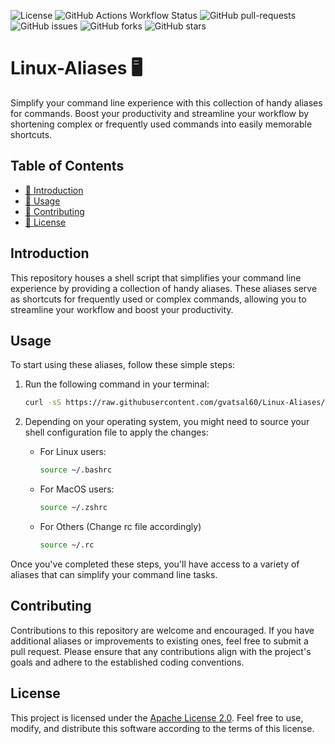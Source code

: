 ![License](https://img.shields.io/github/license/gvatsal60/Linux-Aliases)
![GitHub Actions Workflow Status](https://img.shields.io/github/actions/workflow/status/gvatsal60/Linux-Aliases/ShellCheck.yml)
![GitHub pull-requests](https://img.shields.io/github/issues-pr/gvatsal60/Linux-Aliases)
![GitHub issues](https://img.shields.io/github/issues/gvatsal60/Linux-Aliases)
![GitHub forks](https://img.shields.io/github/forks/gvatsal60/Linux-Aliases)
![GitHub stars](https://img.shields.io/github/stars/gvatsal60/Linux-Aliases)


# Linux-Aliases 🖥️ 

Simplify your command line experience with this collection of handy aliases for commands. Boost your productivity and streamline your workflow by shortening complex or frequently used commands into easily memorable shortcuts.

## Table of Contents
- [📝 Introduction](#introduction)
- [🚀 Usage](#usage)
- [🤝 Contributing](#contributing)
- [📄 License](#license)

## Introduction
This repository houses a shell script that simplifies your command line experience by providing a collection of handy aliases. These aliases serve as shortcuts for frequently used or complex commands, allowing you to streamline your workflow and boost your productivity.

## Usage
To start using these aliases, follow these simple steps:

1. Run the following command in your terminal:
    ```sh
    curl -sS https://raw.githubusercontent.com/gvatsal60/Linux-Aliases/master/main.sh | sh
    ```

2. Depending on your operating system, you might need to source your shell configuration file to apply the changes:
   - For Linux users:
     ```sh
     source ~/.bashrc
     ```
   - For MacOS users:
     ```sh
     source ~/.zshrc
     ```
   - For Others (Change rc file accordingly)
     ```sh
     source ~/.rc
     ```

Once you've completed these steps, you'll have access to a variety of aliases that can simplify your command line tasks.

## Contributing
Contributions to this repository are welcome and encouraged. If you have additional aliases or improvements to existing ones, feel free to submit a pull request. Please ensure that any contributions align with the project's goals and adhere to the established coding conventions.

## License
This project is licensed under the [Apache License 2.0](https://github.com/gvatsal60/Linux-Aliases/blob/main/LICENSE). Feel free to use, modify, and distribute this software according to the terms of this license.
